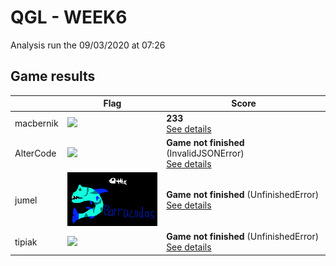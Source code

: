 # QGL - WEEK6

Analysis run the 09/03/2020 at 07:26

## Game results

||Flag|Score|
|--|--|--|
|macbernik|<img src="../../flags/macbernik.png" width="150" height="" />|**233**<br>[See details](./pool-1/macbernik.log)|
|AlterCode|<img src="../../flags/AlterCode.png" width="150" height="" />|**Game not finished** (InvalidJSONError)<br>[See details](./pool-0/AlterCode.log)|
|jumel|<img src="../../flags/jumel.png" width="150" height="" />|**Game not finished** (UnfinishedError)<br>[See details](./pool-2/jumel.log)|
|tipiak|<img src="../../flags/tipiak.png" width="150" height="" />|**Game not finished** (UnfinishedError)<br>[See details](./pool-3/tipiak.log)|

